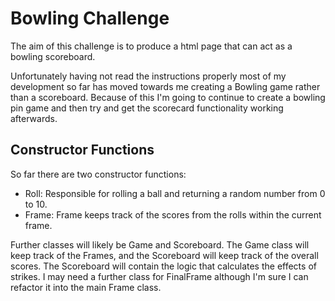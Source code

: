 Bowling Challenge
=================

The aim of this challenge is to produce a html page that can act as a bowling scoreboard.

Unfortunately having not read the instructions properly most of my development so far has moved towards me creating a Bowling game rather than a scoreboard. Because of this I'm going to continue to create a bowling pin game and then try and get the scorecard functionality working afterwards.

## Constructor Functions
So far there are two constructor functions:
 - Roll: Responsible for rolling a ball and returning a random number from 0 to 10.
 - Frame: Frame keeps track of the scores from the rolls within the current frame.

 Further classes will likely be Game and Scoreboard. The Game class will keep track of the Frames, and the Scoreboard will keep track of the overall scores. The Scoreboard will contain the logic that calculates the effects of strikes. I may need a further class for FinalFrame although I'm sure I can refactor it into the main Frame class.  

 
